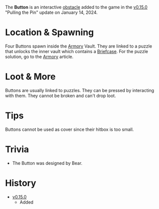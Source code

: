 The **Button** is an interactive [obstacle](/obstacles) added to the game in the [v0.15.0](https://github.com/HasangerGames/suroi/releases/tag/v0.15.0) "Pulling the Pin" update on January 14, 2024. 

# Location & Spawning

Four Buttons spawn inside the [Armory](/buildings/armory) Vault. They are linked to a puzzle that unlocks the inner vault which contains a [Briefcase](/obstacles/briefcase). For the puzzle solution, go to the [Armory](/buildings/armory) article.

# Loot & More

Buttons are usually linked to puzzles. They can be pressed by interacting with them. They cannot be broken and can't drop loot.

# Tips

Buttons cannot be used as cover since their hitbox is too small.

# Trivia

- The Button was designed by Bear.

# History

 - [v0.15.0](https://github.com/HasangerGames/suroi/releases/tag/v0.15.0)
   - Added
